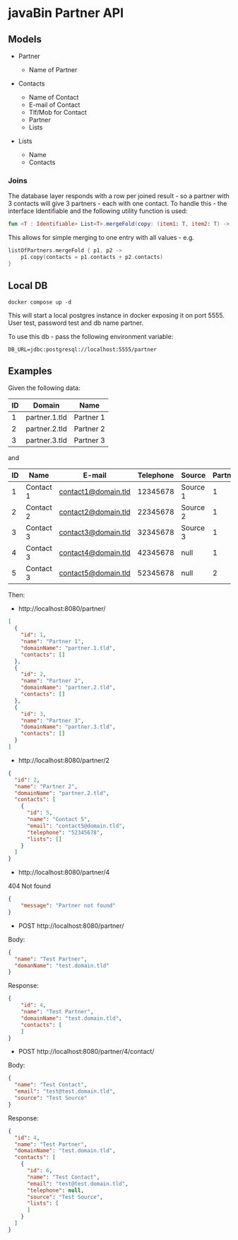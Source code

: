 # javaBin Partner API

## Models

* Partner
  * Name of Partner

* Contacts
  * Name of Contact
  * E-mail of Contact
  * Tlf/Mob for Contact
  * Partner
  * Lists

* Lists
  * Name
  * Contacts

### Joins

The database layer responds with a row per joined result - so a partner with 3 contacts will give 3 partners - each
with one contact. To handle this - the interface Identifiable and the following utility function is used:

```kotlin
fun <T : Identifiable> List<T>.mergeFold(copy: (item1: T, item2: T) -> T)
```

This allows for simple merging to one entry with all values - e.g.

```kotlin
listOfPartners.mergeFold { p1, p2 ->
    p1.copy(contacts = p1.contacts + p2.contacts)
}
```

## Local DB

`docker compose up -d`

This will start a local postgres instance in docker exposing it on port 5555. User test, password test and db name partner.

To use this db - pass the following environment variable:

`DB_URL=jdbc:postgresql://localhost:5555/partner`

## Examples

Given the following data:

| ID | Domain        | Name      |
|----|---------------|-----------|
| 1  | partner.1.tld | Partner 1 |
| 2  | partner.2.tld | Partner 2 |
| 3  | partner.3.tld | Partner 3 |

and

| ID | Name      | E-mail              | Telephone | Source   | Partner |
|----|-----------|---------------------|-----------|----------|---------|
| 1  | Contact 1 | contact1@domain.tld | 12345678  | Source 1 | 1       |
| 2  | Contact 2 | contact2@domain.tld | 22345678  | Source 2 | 1       |
| 3  | Contact 3 | contact3@domain.tld | 32345678  | Source 3 | 1       |
| 4  | Contact 3 | contact4@domain.tld | 42345678  | null     | 1       |
| 5  | Contact 3 | contact5@domain.tld | 52345678  | null     | 2       |

Then:

* http://localhost:8080/partner/

```json
[
  {
    "id": 1,
    "name": "Partner 1",
    "domainName": "partner.1.tld",
    "contacts": []
  },
  {
    "id": 2,
    "name": "Partner 2",
    "domainName": "partner.2.tld",
    "contacts": []
  },
  {
    "id": 3,
    "name": "Partner 3",
    "domainName": "partner.3.tld",
    "contacts": []
  }
]
```


* http://localhost:8080/partner/2

```json
{
  "id": 2,
  "name": "Partner 2",
  "domainName": "partner.2.tld",
  "contacts": [
    {
      "id": 5,
      "name": "Contact 5",
      "email": "contact5@domain.tld",
      "telephone": "52345678",
      "lists": []
    }
  ]
}
```

* http://localhost:8080/partner/4

404 Not found

```json
{
	"message": "Partner not found"
}
```

* POST http://localhost:8080/partner/

Body:

```json
{
  "name": "Test Partner",
  "domanName": "test.domain.tld"
}
```

Response:

```json
{
	"id": 4,
	"name": "Test Partner",
	"domainName": "test.domain.tld",
	"contacts": [
	]
}
```

* POST http://localhost:8080/partner/4/contact/

Body:

```json
{
  "name": "Test Contact",
  "email": "test@test.domain.tld",
  "source": "Test Source"
}
```

Response:

```json
{
  "id": 4,
  "name": "Test Partner",
  "domainName": "test.domain.tld",
  "contacts": [
    {
      "id": 6,
      "name": "Test Contact",
      "email": "test@test.domain.tld",
      "telephone": null,
      "source": "Test Source",
      "lists": [
      ]
    }
  ]
}
```

